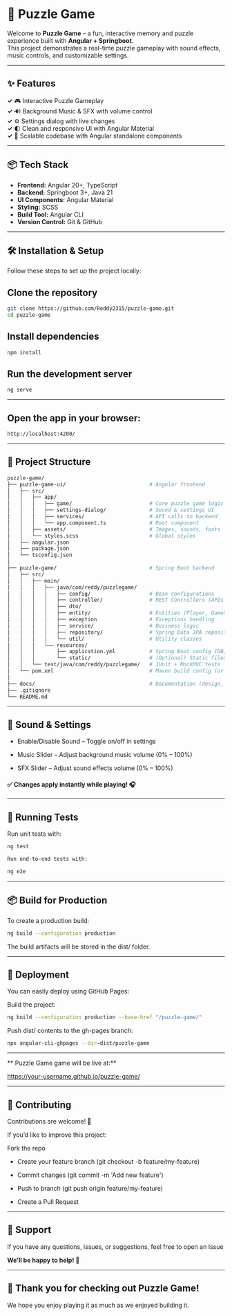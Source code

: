 # 🧩 **Puzzle Game**

Welcome to **Puzzle Game** – a fun, interactive memory and puzzle experience built with **Angular + Springboot**.  
This project demonstrates a real-time puzzle gameplay with sound effects, music controls, and customizable settings.

---

## ✨ Features

**&#x2713;**   🎮 Interactive Puzzle Gameplay  
**&#x2713;**   🔊 Background Music & SFX with volume control  
**&#x2713;**   ⚙️ Settings dialog with live changes  
**&#x2713;**   🌓 Clean and responsive UI with Angular Material  
**&#x2713;**   🚀 Scalable codebase with Angular standalone components  

---

## 📦 Tech Stack

- **Frontend:** Angular 20+, TypeScript
- **Backend:** Springboot 3+, Java 21
- **UI Components:** Angular Material  
- **Styling:** SCSS  
- **Build Tool:** Angular CLI 
- **Version Control:** Git & GitHub  

---

## 🛠️ Installation & Setup

Follow these steps to set up the project locally:

## Clone the repository

```bash
git clone https://github.com/Reddy2315/puzzle-game.git
cd puzzle-game
```

## Install dependencies
```bash
npm install
```

## Run the development server
```bash
ng serve
```

---

## Open the app in your browser:
```bash
http://localhost:4200/
```

---

## 📂 Project Structure
```bash
puzzle-game/
├── puzzle-game-ui/                           # Angular frontend
│   ├── src/
│   │   ├── app/
│   │   │   ├── game/                         # Core puzzle game logic
│   │   │   ├── settings-dialog/              # Sound & settings UI
│   │   │   ├── services/                     # API calls to backend
│   │   │   └── app.component.ts              # Root component
│   │   ├── assets/                           # Images, sounds, fonts
│   │   └── styles.scss                       # Global styles
│   ├── angular.json
│   ├── package.json
│   └── tsconfig.json
│
├── puzzle-game/                              # Spring Boot backend
│   ├── src/
│   │   ├── main/
│   │   │   ├── java/com/reddy/puzzlegame/
│   │   │   │   ├── config/                   # Bean configurations
│   │   │   │   ├── controller/               # REST Controllers (APIs for auth, scores, levels, etc.)
│   │   │   │   ├── dto/              
│   │   │   │   ├── entity/                   # Entities (Player, GameSession, Score, etc.)
│   │   │   │   ├── exception                 # Exceptions handling
│   │   │   │   ├── service/                  # Business logic
│   │   │   │   ├── repository/               # Spring Data JPA repositories
│   │   │   │   └── util/                     # Utility classes
│   │   │   └── resources/
│   │   │       ├── application.yml           # Spring Boot config (DB, profiles)
│   │   │       └── static/                   # (Optional) Static files if serving Angular build
│   │   └── test/java/com/reddy/puzzlegame/   # JUnit + MockMVC tests
│   └── pom.xml                               # Maven build config (or build.gradle if Gradle)
│
├── docs/                                     # Documentation (design, API specs, README images)
├── .gitignore
└── README.md

```

---

## 🎵 Sound & Settings

- Enable/Disable Sound – Toggle on/off in settings

- Music Slider – Adjust background music volume (0% – 100%)

- SFX Slider – Adjust sound effects volume (0% – 100%)

 #### ✅ Changes apply instantly while playing! 🎧

---

## 🧪 Running Tests

Run unit tests with:

```bash
ng test

Run end-to-end tests with:

ng e2e
```

---

## 📦 Build for Production

To create a production build:

```bash
ng build --configuration production
```

The build artifacts will be stored in the dist/ folder.

---

## 🚀 Deployment

You can easily deploy using GitHub Pages:

Build the project:

```bash
ng build --configuration production --base-href "/puzzle-game/"
```

Push dist/ contents to the gh-pages branch:
```bash
npx angular-cli-ghpages --dir=dist/puzzle-game
```

---

** Puzzle Game game will be live at:**

https://your-username.github.io/puzzle-game/

---

## 🤝 Contributing

Contributions are welcome! 🎉

If you’d like to improve this project:

Fork the repo

- Create your feature branch (git checkout -b feature/my-feature)

- Commit changes (git commit -m 'Add new feature')

- Push to branch (git push origin feature/my-feature)

- Create a Pull Request

---

## 📧 Support

If you have any questions, issues, or suggestions, feel free to open an Issue

**We’ll be happy to help! 💬**


---


## 🎉 Thank you for checking out Puzzle Game!


We hope you enjoy playing it as much as we enjoyed building it.


